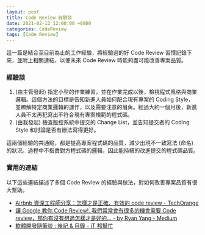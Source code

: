 ```yaml
---
layout: post
title: Code Review 經驗談
date: 2021-02-12 12:00:00 +0800
categories: CodeReview
tags: [Code Review]
--- 
```


這一篇是結合至目前為止的工作經驗，將經驗過的好 Code Review 習慣記錄下來，並附上相關連結，以便未來 Code Review 時能夠盡可能改善專案品質。

### 經驗談

1. (由主管發起) 指定小型的作業練習，並在作業完成以後，檢視程式風格與商業邏輯。這個方法的目標是告知新進人員如何配合現有專案的 Coding Style，並瞭解特定商業邏輯的運作，以及需要注意的眉角。經過大約一個月後，新進人員不太再犯寫出不符合現有專案規範的程式碼。
2. (由我發起) 檢查版控系統中提交的 Change List，並告知提交者的 Coding Style 和討論是否有辦法寫得更好。

這兩個經驗的共通點，都是提高專案程式碼的品質，減少出現不一致寫法 (命名) 的狀況。過程中不指責對方程式碼的邏輯，因此能持續的改進提交的程式碼品質。

### 實用的連結

以下這些連結描述了多個 Code Review 的經驗與做法，對如何改善專案品質有很大幫助。

- [Airbnb 資深工程師分享：怎樣才是正確、有效的 code review - TechOrange](https://buzzorange.com/techorange/2016/08/16/airbnb-code-review/)
- [讓 Google 教你 Code Review!. 我們常常會有很多的機會需要 Code review，那你有沒有想過怎樣才是好的… - by Ryan Yang - Medium](https://medium.com/@ryanyang1221/讓-google-教你-code-review-be251d4d81b4)
- [軟體開發隨筆談 : 後記 & 目錄 - iT 邦幫忙](https://ithelp.ithome.com.tw/articles/10209929)
